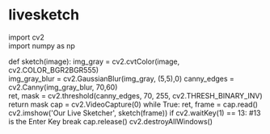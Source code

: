 # livesketch
import cv2                                                    
import numpy as np                                 
 
def sketch(image):
    img_gray = cv2.cvtColor(image, cv2.COLOR_BGR2BGR555)                   
    img_gray_blur = cv2.GaussianBlur(img_gray, (5,5),0)
    canny_edges = cv2.Canny(img_gray_blur, 70,60)                        
    ret, mask = cv2.threshold(canny_edges, 70, 255, cv2.THRESH_BINARY_INV)
    return mask
cap = cv2.VideoCapture(0)
while True:
    ret, frame = cap.read()
    cv2.imshow('Our Live Sketcher', sketch(frame))
    if cv2.waitKey(1) == 13: #13 is the Enter Key
        break
cap.release()
cv2.destroyAllWindows()
